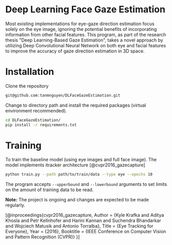 # Deep Learning Face Gaze Estimation
Most existing implementations for eye-gaze direction estimation focus solely on the eye image, ignoring the potential benefits of incorporating information from other facial features. This program, as part of the research thesis "Deep Learning-Based Gaze Estimation", takes a novel approach by utilizing Deep Convolutional Neural Network on both eye and facial features to improve the accuracy of gaze direction estimation in 3D space.

# Installation
Clone the repository
```bash
git@github.com:tanmnguyen/DLFaceGazeEstimation.git
```
Change to directory path and install the required packages (virtual environment recommended).
```bash
cd DLFaceGazeEstimation/
pip install -r requirements.txt
```
# Training
To train the baseline model (using eye images and full face image). The model implements itracker architecture [@cvpr2016_gazecapture]
```bash
python train.py --path path/to/train/data --type eye --epochs 10 
```
The program accepts `--upperbound` and `--lowerbound` arguments to set limits on the amount of training data to be read. 

**Note:** The project is ongoing and changes are expected to be made regularly.


[@inproceedings{cvpr2016_gazecapture,
  Author = {Kyle Krafka and Aditya Khosla and Petr Kellnhofer and Harini Kannan and Suchendra Bhandarkar and Wojciech Matusik and Antonio Torralba},
  Title = {Eye Tracking for Everyone},
  Year = {2016},
  Booktitle = {IEEE Conference on Computer Vision and Pattern Recognition (CVPR)}
}]